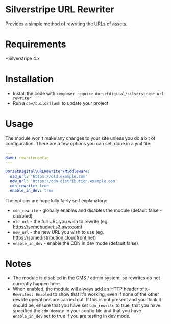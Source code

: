 # Silverstripe URL Rewriter

Provides a simple method of rewriting the URLs of assets.


# Requirements
*Silverstripe 4.x

# Installation
* Install the code with `composer require dorsetdigital/silverstripe-url-rewriter`
* Run a `dev/build?flush` to update your project

# Usage

The module won't make any changes to your site unless you do a bit of configuration.  There are a few options you can set, done in a yml file:


```yaml
---
Name: rewriteconfig
---

DorsetDigital\URLRewriter\Middleware:
  old_url: 'https://old.example.com'
  new_url: 'https://cdn-distribution.example.com'
  cdn_rewrite: true
  enable_in_dev: true
```

The options are hopefully fairly self explanatory:

* `cdn_rewrite` - globally enables and disables the module (default false - disabled)
* `old_url` - the full URL you wish to rewrite (eg. https://somebucket.s3.aws.com)
* `new_url` - the new URL you wish to use (eg. https://somedistribution.cloudfront.net)
* `enable_in_dev` - enable the CDN in dev mode (default false)

# Notes

* The module is disabled in the CMS / admin system, so rewrites do not currently happen here
* When enabled, the module will always add an HTTP header of `X-Rewrites: Enabled` to show that it's working, even if none of the other rewrite operations are carried out.  If this is not present and you think it should be, ensure that you have set `cdn_rewrite` to true, that you have specified the `cdn_domain` in your config file and that you have `enable_in_dev` set to true if you are testing in dev mode.
 
